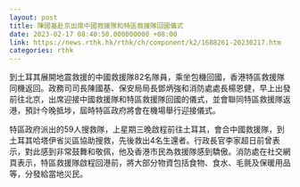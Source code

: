 ```yaml
---
layout: post
title: 陳國基赴京出席中國救援隊和特區救援隊回國儀式
date: 2023-02-17 08:40:50.000000000 +08:00
link: https://news.rthk.hk/rthk/ch/component/k2/1688261-20230217.htm
categories: rthk
---
```


到土耳其展開地震救援的中國救援隊82名隊員，乘坐包機回國，香港特區救援隊同機返回。政務司司長陳國基、保安局局長鄧炳強和消防處處長楊恩健，早上出發前往北京，出席迎接中國救援隊和特區救援隊回國的儀式，並會聯同特區救援隊返港，預計今晚抵埗，屆時特區政府將會在機場舉行迎接儀式。 

特區政府派出的59人搜救隊，上星期三晚啟程前往土耳其，會合中國救援隊，到土耳其哈塔伊省災區協助搜救，先後救出4名生還者。行政長官李家超日前曾表示，對此感到非常鼓舞和敬佩，他及香港市民為救援隊感到驕傲。消防處在社交網頁表示，特區救援隊啟程回港前，將大部分物資包括食物、食水、毛氈及保暖用品等，分發給當地災民。
